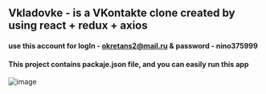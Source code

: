 

## Vkladovke - is a VKontakte clone created by using react + redux + axios
#### use this account for logIn - okretans2@mail.ru & password - nino375999
#### This project contains packaje.json file, and you can  easily run this app 


![image](https://user-images.githubusercontent.com/45328544/121179187-77660880-c870-11eb-88e5-eee43ab1ce8b.png)
